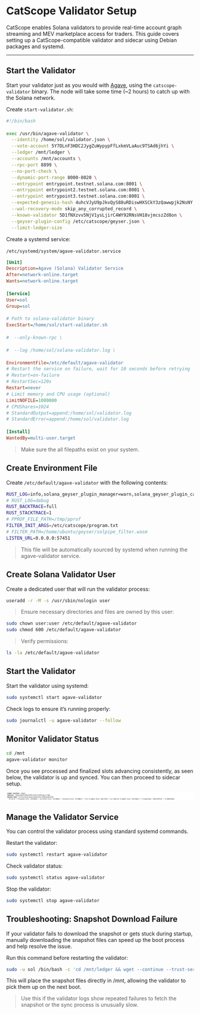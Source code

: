 # CatScope Validator Setup

CatScope enables Solana validators to provide real-time account graph streaming and MEV marketplace access for traders. This guide covers setting up a CatScope-compatible validator and sidecar using Debian packages and systemd.

---------

## Start the Validator

Start your validator just as you would with [Agave](https://github.com/anza-xyz/agave), using the `catscope-validator` binary. The node will take some time (~2 hours) to catch up with the Solana network.

Create `start-validator.sh`:
```bash
#!/bin/bash

exec /usr/bin/agave-validator \
  --identity /home/sol/validator.json \
  --vote-account 5Y7DLnF3HDC2JygZuWypypFfLxkmVLaAuc9TSAd6jhYi \
  --ledger /mnt/ledger \
  --accounts /mnt/accounts \
  --rpc-port 8899 \
  --no-port-check \
  --dynamic-port-range 8000-8020 \
  --entrypoint entrypoint.testnet.solana.com:8001 \
  --entrypoint entrypoint2.testnet.solana.com:8001 \
  --entrypoint entrypoint3.testnet.solana.com:8001 \
  --expected-genesis-hash 4uhcVJyU9pJkvQyS88uRDiswHXSCkY3zQawwpjk2NsNY \
  --wal-recovery-mode skip_any_corrupted_record \
  --known-validator 5D1fNXzvv5NjV1ysLjirC4WY92RNsVH18vjmcszZd8on \
  --geyser-plugin-config /etc/catscope/geyser.json \
  --limit-ledger-size
```
Create a systemd service:

`/etc/systemd/system/agave-validator.service`

```ini
[Unit]
Description=Agave (Solana) Validator Service                                         
After=network-online.target                                                          
Wants=network-online.target                                                          
                                                                                     
[Service]                                                                            
User=sol                                                                            
Group=sol                                                                           
                                                                                     
# Path to solana-validator binary                                                    
ExecStart=/home/sol/start-validator.sh

#  --only-known-rpc \

#  --log /home/sol/solana-validator.log \

EnvironmentFile=/etc/default/agave-validator                        
# Restart the service on failure, wait for 10 seconds before retrying
# Restart=on-failure                                                                   
# RestartSec=120s                                                                      
Restart=never                                         
# Limit memory and CPU usage (optional)                                              
LimitNOFILE=1000000                                                                  
# CPUShares=1024                                                                      
# StandardOutput=append:/home/sol/validator.log
# StandardError=append:/home/sol/validator.log

[Install]                 
WantedBy=multi-user.target
```
> Make sure the all filepaths exist on your system.


## Create Environment File

Create `/etc/default/agave-validator` with the following contents:

```bash
RUST_LOG=info,solana_geyser_plugin_manager=warn,solana_geyser_plugin_catscope=warn,catscope_tree=warn,catscope_primitive=warn,catscope_host=warn,catscope_primitive::server=warn,catscope_primitive::serverclient=warn
# RUST_LOG=debug
RUST_BACKTRACE=full
RUST_STACKTRACE=1
# PPROF_FILE_PATH=/tmp/pprof
FILTER_INIT_ARGS=/etc/catscope/program.txt
# FILTER_PATH=/home/ubuntu/geyser/solpipe_filter.wasm
LISTEN_URL=0.0.0.0:57451
```
> This file will be automatically sourced by systemd when running the agave-validator service.

## Create Solana Validator User

Create a dedicated user that will run the validator process:

```bash
useradd -r -M -s /usr/sbin/nologin user
```
> Ensure necessary directories and files are owned by this user:

```bash 
sudo chown user:user /etc/default/agave-validator
sudo chmod 600 /etc/default/agave-validator

```
> Verify permissions:
```bash
ls -la /etc/default/agave-validator
```

## Start the Validator

Start the validator using systemd:
```bash
sudo systemctl start agave-validator
```

Check logs to ensure it’s running properly:

```bash
sudo journalctl -u agave-validator --follow
```

## Monitor Validator Status

```bash
cd /mnt
agave-validator monitor
```
Once you see processed and finalized slots advancing consistently, as seen below, the validator is up and synced. You can then proceed to sidecar setup.

![Validator Setup Screenshot](./validator-up.png)



## Manage the Validator Service
You can control the validator process using standard systemd commands.

Restart the validator:
```bash
sudo systemctl restart agave-validator
```
Check validator status:
```bash
sudo systemctl status agave-validator
```

Stop the validator:
```bash
sudo systemctl stop agave-validator
```

## Troubleshooting: Snapshot Download Failure
If your validator fails to download the snapshot or gets stuck during startup, manually downloading the snapshot files can speed up the boot process and help resolve the issue.

Run this command before restarting the validator:

```bash
sudo -u sol /bin/bash -c 'cd /mnt/ledger && wget --continue --trust-server-names http://198.244.253.220:9099/snapshot.tar.bz2 && wget --continue --trust-server-names http://198.244.253.220:9099/incremental-snapshot.tar.bz2'
```
This will place the snapshot files directly in /mnt, allowing the validator to pick them up on the next boot.

> Use this if the validator logs show repeated failures to fetch the snapshot or the sync process is unusually slow.